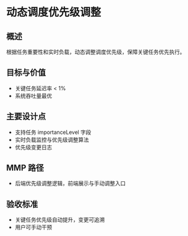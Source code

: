 # 动态调度优先级调整

## 概述

根据任务重要性和实时负载，动态调整调度优先级，保障关键任务优先执行。

## 目标与价值

- 关键任务延迟率 < 1%
- 系统吞吐量最优

## 主要设计点

- 支持任务 importanceLevel 字段
- 实时负载监控与优先级调整算法
- 优先级变更日志

## MMP 路径

- 后端优先级调整逻辑，前端展示与手动调整入口

## 验收标准

- 关键任务优先级自动提升，变更可追溯
- 用户可手动干预
